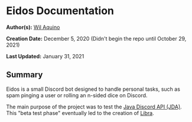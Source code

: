 # Eidos Documentation

**Author(s):** <medium><a href='https://github.com/pentagramswheel'>Wil Aquino</a></medium>

**Creation Date:** December 5, 2020 (Didn't begin the repo until October 29, 2021)

**Last Updated:** January 31, 2021




## Summary
Eidos is a small Discord bot designed to handle personal tasks, such as spam pinging a user or rolling an n-sided dice on Discord.

The main purpose of the project was to test the <medium><a href='https://github.com/DV8FromTheWorld/JDA'>Java Discord API (JDA)</a></medium>. This "beta test phase" eventually led to the creation of <medium><a href='https://github.com/pentagramswheel/libra'>Libra</a></medium>.
